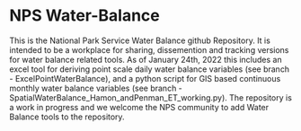 # NPS Water-Balance
This is the National Park Service Water Balance github Repository.  It is intended to be a workplace for sharing, dissemention and tracking versions for water balance related tools.  As of January 24th, 2022 this includes an excel tool for deriving point scale daily water balance variables (see branch - ExcelPointWaterBalance), and a python script for GIS based continuous monthly water balance variables (see branch - SpatialWaterBalance_Hamon_andPenman_ET_working.py). The repository is a work in progress and we welcome the NPS community to add Water Balance tools to the repository.        
